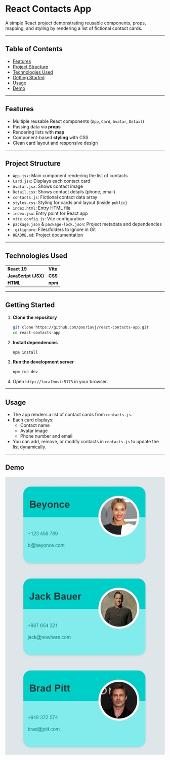 # React Contacts App

A simple React project demonstrating reusable components, props, mapping, and styling by rendering a list of fictional contact cards.

---

## Table of Contents
 
- [Features](#features)  
- [Project Structure](#project-structure)  
- [Technologies Used](#technologies-used)  
- [Getting Started](#getting-started)  
- [Usage](#usage)  
- [Demo](#demo)  

---

## Features

- Multiple reusable React components (`App`, `Card`, `Avatar`, `Detail`)  
- Passing data via **props**  
- Rendering lists with **map**  
- Component-based **styling** with CSS  
- Clean card layout and responsive design  

---

## Project Structure


- `App.jsx`: Main component rendering the list of contacts  
- `Card.jsx`: Displays each contact card  
- `Avatar.jsx`: Shows contact image  
- `Detail.jsx`: Shows contact details (phone, email)  
- `contacts.js`: Fictional contact data array  
- `styles.css`: Styling for cards and layout (inside `public`)  
- `index.html`: Entry HTML file  
- `index.jsx`: Entry point for React app  
- `vite.config.js`: Vite configuration  
- `package.json` & `package-lock.json`: Project metadata and dependencies  
- `.gitignore`: Files/folders to ignore in Git  
- `README.md`: Project documentation

---

## Technologies Used

<table>
  <tr>
    <td><b>React 19</b></td>
    <td><b>Vite</b></td>
  </tr>
  <tr>
    <td><b>JavaScript (JSX)</b></td>
    <td><b>CSS</b></td>
  </tr>
  <tr>
    <td><b>HTML</b></td>
    <td><b>npm</b></td>
  </tr>
</table>


---

## Getting Started

1. **Clone the repository**
   ```bash
   git clone https://github.com/pouriavj/react-contacts-app.git
   cd react-contacts-app
   ```
2. **Install dependencies**
   ```bash
   npm install

   ```
3. **Run the development server**
   ```bash
   npm run dev

   ```
4. Open `http://localhost:5173`
 in your browser.

---

## Usage

- The app renders a list of contact cards from `contacts.js`.  
- Each card displays:
  - Contact name  
  - Avatar image  
  - Phone number and email  
- You can add, remove, or modify contacts in `contacts.js` to update the list dynamically.

---

## Demo
![Screenshot](contacts-app.jpg)
   
